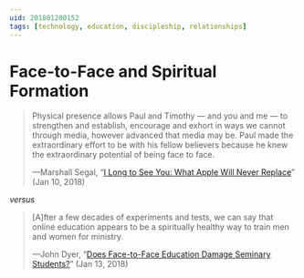 ```yaml
---
uid: 201801200152
tags: [technology, education, discipleship, relationships]
---
```


# Face-to-Face and Spiritual Formation

> Physical presence allows Paul and Timothy — and you and me — to strengthen and establish, encourage and exhort in ways we cannot through media, however advanced that media may be. Paul made the extraordinary effort to be with his fellow believers because he knew the extraordinary potential of being face to face.
> 
> —Marshall Segal, “[I Long to See You: What Apple Will Never Replace](https://www.desiringgod.org/articles/i-long-to-see-you)” (Jan 10, 2018)

*versus*

> [A]fter a few decades of experiments and tests, we can say that online education appears to be a spiritually healthy way to train men and women for ministry.
> 
> —John Dyer, “[Does Face-to-Face Education Damage Seminary Students?](http://donteatthefruit.com/2018/01/does-face-to-face-education-damage-seminary-students/)” (Jan 13, 2018)
